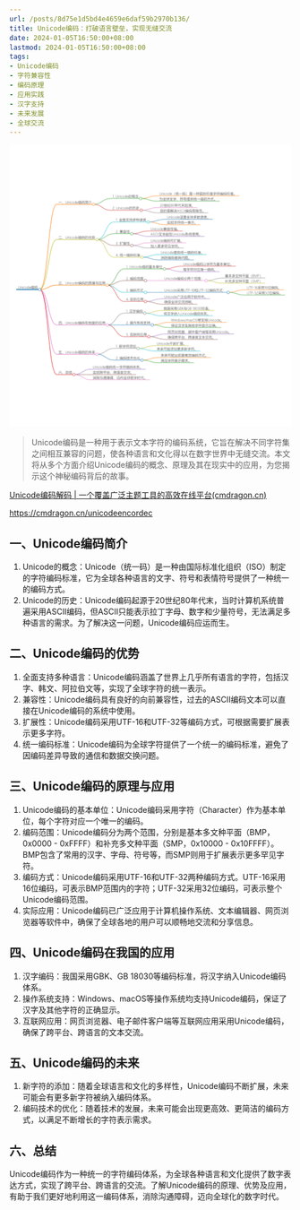 ```yaml
---
url: /posts/8d75e1d5bd4e4659e6daf59b2970b136/
title: Unicode编码：打破语言壁垒，实现无缝交流
date: 2024-01-05T16:50:00+08:00
lastmod: 2024-01-05T16:50:00+08:00
tags:
- Unicode编码
- 字符兼容性
- 编码原理
- 应用实践
- 汉字支持
- 未来发展
- 全球交流
---
```


<img src="/images/2024_02_03 17_26_55.png" title="2024_02_03 17_26_55.png" alt="2024_02_03 17_26_55.png"/>

> Unicode编码是一种用于表示文本字符的编码系统，它旨在解决不同字符集之间相互兼容的问题，使各种语言和文化得以在数字世界中无缝交流。本文将从多个方面介绍Unicode编码的概念、原理及其在现实中的应用，为您揭示这个神秘编码背后的故事。

[Unicode编码解码 | 一个覆盖广泛主题工具的高效在线平台(cmdragon.cn)](https://cmdragon.cn/unicodeencordec)

https://cmdragon.cn/unicodeencordec

## 一、Unicode编码简介

1. Unicode的概念：Unicode（统一码）是一种由国际标准化组织（ISO）制定的字符编码标准，它为全球各种语言的文字、符号和表情符号提供了一种统一的编码方式。
2. Unicode的历史：Unicode编码起源于20世纪80年代末，当时计算机系统普遍采用ASCII编码，但ASCII只能表示拉丁字母、数字和少量符号，无法满足多种语言的需求。为了解决这一问题，Unicode编码应运而生。

## 二、Unicode编码的优势

1. 全面支持多种语言：Unicode编码涵盖了世界上几乎所有语言的字符，包括汉字、韩文、阿拉伯文等，实现了全球字符的统一表示。
2. 兼容性：Unicode编码具有良好的向前兼容性，过去的ASCII编码文本可以直接在Unicode编码的系统中使用。
3. 扩展性：Unicode编码采用UTF-16和UTF-32等编码方式，可根据需要扩展表示更多字符。
4. 统一编码标准：Unicode编码为全球字符提供了一个统一的编码标准，避免了因编码差异导致的通信和数据交换问题。

## 三、Unicode编码的原理与应用

1. Unicode编码的基本单位：Unicode编码采用字符（Character）作为基本单位，每个字符对应一个唯一的编码。
2. 编码范围：Unicode编码分为两个范围，分别是基本多文种平面（BMP，0x0000 - 0xFFFF）和补充多文种平面（SMP，0x10000 - 0x10FFFF）。BMP包含了常用的汉字、字母、符号等，而SMP则用于扩展表示更多罕见字符。
3. 编码方式：Unicode编码采用UTF-16和UTF-32两种编码方式。UTF-16采用16位编码，可表示BMP范围内的字符；UTF-32采用32位编码，可表示整个Unicode编码范围。
4. 实际应用：Unicode编码已广泛应用于计算机操作系统、文本编辑器、网页浏览器等软件中，确保了全球各地的用户可以顺畅地交流和分享信息。

## 四、Unicode编码在我国的应用

1. 汉字编码：我国采用GBK、GB 18030等编码标准，将汉字纳入Unicode编码体系。
2. 操作系统支持：Windows、macOS等操作系统均支持Unicode编码，保证了汉字及其他字符的正确显示。
3. 互联网应用：网页浏览器、电子邮件客户端等互联网应用采用Unicode编码，确保了跨平台、跨语言的文本交流。

## 五、Unicode编码的未来

1. 新字符的添加：随着全球语言和文化的多样性，Unicode编码不断扩展，未来可能会有更多新字符被纳入编码体系。
2. 编码技术的优化：随着技术的发展，未来可能会出现更高效、更简洁的编码方式，以满足不断增长的字符表示需求。

## 六、总结

Unicode编码作为一种统一的字符编码体系，为全球各种语言和文化提供了数字表达方式，实现了跨平台、跨语言的交流。了解Unicode编码的原理、优势及应用，有助于我们更好地利用这一编码体系，消除沟通障碍，迈向全球化的数字时代。
